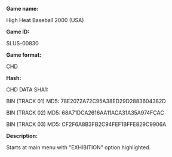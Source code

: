 **Game name:**

High Heat Baseball 2000 (USA)

**Game ID:**

SLUS-00830

**Game format:**

CHD

**Hash:**

CHD DATA SHA1: 

BIN (TRACK 01) MD5: 78E2072A72C95A38ED29D2883604382D

BIN (TRACK 02) MD5: 68A71DCA2616AA11ACA31A35A974FCAC

BIN (TRACK 03) MD5: CF2F6A8B3FB2C94FEF1BFFE829C9906A

**Description:**

Starts at main menu with "EXHIBITION" option highlighted.